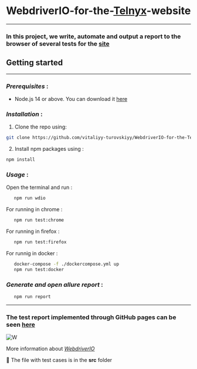 # WebdriverIO-for-the-[Telnyx](https://telnyx.com/)-website
_____
### **In this project, we write, automate and output a report to the browser of several tests for the [site](https://telnyx.com/)**

## Getting started
___
### *Prerequisites* :
- Node.js 14 or above. You can download it [here](https://nodejs.org/en/download/)

### *Installation* :  
1. Clone the repo using:  
```sh 
git clone https://github.com/vitaliyy-turovskiyy/WebdriverIO-for-the-Telnyx-website.git
```
2. Install npm packages using :
```sh
npm install
```
### *Usage* :
Open the terminal and run :
```sh
   npm run wdio
   ```
For running in chrome :
```sh
   npm run test:chrome
   ```
For running in firefox :
```sh
   npm run test:firefox
   ```
For runnig in docker :
```sh
   docker-compose -f ./dockercompose.yml up
   npm run test:docker
   ```
### *Generate and open allure report* :
```sh
   npm run report
   ```
____
### The test report implemented through GitHub pages can be seen [here](https://vitaliyy-turovskiyy.github.io/WebdriverIO-for-the-Telnyx-website/)





![W](https://v6.webdriver.io/img/webdriverio.png) 

More information about [*WebdriverIO*](https://webdriver.io/) 

:file_folder: The file with test cases is in the **src**  folder
